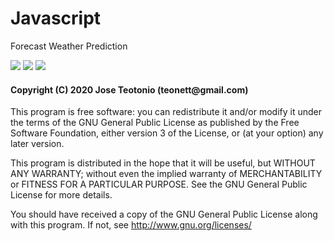# Javascript

Forecast Weather Prediction

<img src="https://github.com/teonett/Javascript-Wheater/blob/master/img/weather-001.png">

<img src="https://github.com/teonett/Javascript-Wheater/blob/master/img/weather-002.png">

<img src="https://github.com/teonett/Javascript-Wheater/blob/master/img/weather-003.png">

<h4>Copyright (C) 2020 Jose Teotonio (teonett@gmail.com)</h4>
<p>
This program is free software: you can redistribute it and/or modify it under the terms of the GNU General Public License as published by
the Free Software Foundation, either version 3 of the License, or (at your option) any later version.

This program is distributed in the hope that it will be useful, but WITHOUT ANY WARRANTY; without even the implied warranty of
MERCHANTABILITY or FITNESS FOR A PARTICULAR PURPOSE.  See the GNU General Public License for more details.

You should have received a copy of the GNU General Public License along with this program.  If not, see <http://www.gnu.org/licenses/>
</p>
